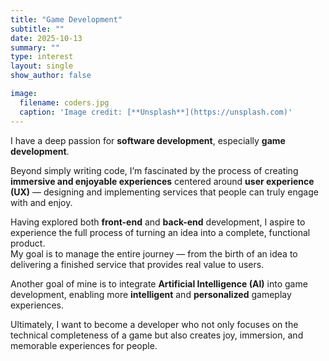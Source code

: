 ```yaml
---
title: "Game Development"
subtitle: ""
date: 2025-10-13
summary: ""
type: interest
layout: single
show_author: false

image:
  filename: coders.jpg
  caption: 'Image credit: [**Unsplash**](https://unsplash.com)'
---
```


I have a deep passion for **software development**, especially **game development**.

Beyond simply writing code, I’m fascinated by the process of creating **immersive and enjoyable experiences** centered around **user experience (UX)** — designing and implementing services that people can truly engage with and enjoy.

Having explored both **front-end** and **back-end** development, I aspire to experience the full process of turning an idea into a complete, functional product.  
My goal is to manage the entire journey — from the birth of an idea to delivering a finished service that provides real value to users.

Another goal of mine is to integrate **Artificial Intelligence (AI)** into game development, enabling more **intelligent** and **personalized** gameplay experiences.

Ultimately, I want to become a developer who not only focuses on the technical completeness of a game but also creates joy, immersion, and memorable experiences for people.
